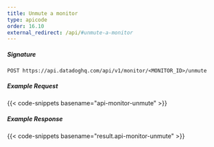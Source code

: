 ```yaml
---
title: Unmute a monitor
type: apicode
order: 16.10
external_redirect: /api/#unmute-a-monitor
---
```


##### Signature
`POST https://api.datadoghq.com/api/v1/monitor/<MONITOR_ID>/unmute`
##### Example Request
{{< code-snippets basename="api-monitor-unmute" >}}
##### Example Response
{{< code-snippets basename="result.api-monitor-unmute" >}}


